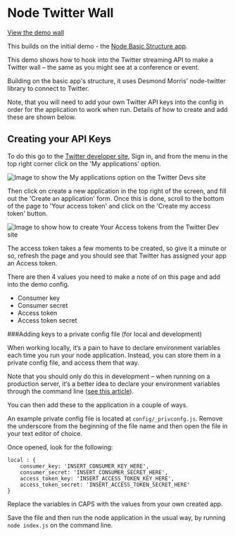 Node Twitter Wall
=================

<a href href="http://node-twitter-wall.herokuapp.com/">View the demo wall</a>

This builds on the initial demo - the [Node Basic Structure app](https://github.com/tmwagency/node-basic-setup).

This demo shows how to hook into the Twitter streaming API to make a Twitter wall – the same as you might see at a conference or event.

Building on the basic app's structure, it uses Desmond Morris' node-twitter library to connect to Twitter.

Note, that you will need to add your own Twitter API keys into the config in order for the application to work when run.  Details of how to create and add these are shown below.

## Creating your API Keys

To do this go to the [Twitter developer site](https://dev.twitter.com/), Sign in, and from the menu in the top right corner click on the 'My applications' option.

<img src="http://i.imgur.com/qPwQdoi.jpg" alt="Image to show the My applications option on the Twitter Devs site" />

Then click on create a new application in the top right of the screen, and fill out the 'Create an application' form.  Once this is done, scroll to the bottom of the page to 'Your access token' and click on the 'Create my access token' button.

<img src="http://i.imgur.com/uyAiZ86.jpg" alt="Image to show how to create Your Access tokens from the Twitter Dev site" />

The access token takes a few moments to be created, so give it a minute or so, refresh the page and you should see that Twitter has assigned your app an Access token.

There are then 4 values you need to make a note of on this page and add into the demo config.

- Consumer key
- Consumer secret
- Access token
- Access token secret

###Adding keys to a private config file (for local and development)

When working locally, it‘s a pain to have to declare environment variables each time you run your node application.  Instead, you can store them in a private config file, and access them that way.

Note that you should only do this in development – when running on a production server, it‘s a better idea to declare your environment variables through the command line ([see this article](http://himanshu.gilani.info/blog/2012/09/26/bootstraping-a-node-dot-js-app-for-dev-slash-prod-environment/)).

You can then add these to the application in a couple of ways.

An example private config file is located at `config/_privconfg.js`.  Remove the underscore from the beginning of the file name and then open the file in your text editor of choice.

Once opened, look for the following:

	local : {
		consumer_key: 'INSERT_CONSUMER_KEY_HERE',
		consumer_secret: 'INSERT_CONSUMER_SECRET_HERE',
		access_token_key: 'INSERT_ACCESS_TOKEN_KEY_HERE',
		access_token_secret: 'INSERT_ACCESS_TOKEN_SECRET_HERE'
	}

Replace the variables in CAPS with the values from your own created app.

Save the file and then run the node application in the usual way, by running `node index.js` on the command line.